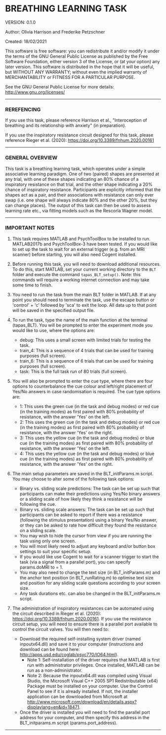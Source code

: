 # BREATHING LEARNING TASK


VERSION: 0.1.0

Author: Olivia Harrison and Frederike Petzschner

Created: 18/02/2021

This software is free software: you can redistribute it and/or modify it under the terms of the GNU General Public License as published by the Free Software Foundation, either version 3 of the License, or (at your option) any later version. This software is distributed in the hope that it will be useful, but WITHOUT ANY WARRANTY; without even the implied warranty of MERCHANTABILITY or FITNESS FOR A PARTICULAR PURPOSE.

See the GNU General Public License for more details: <http://www.gnu.org/licenses/>

-----

### REREFENCING

If you use this task, please reference Harrison et al., "Interoception of breathing and its relationship with anxiety" (in preparation).

If you use the inspiratory resistance circuit designed for this task, please reference Rieger et al. (2020): https://doi.org/10.3389/fnhum.2020.00161

-----

### GENERAL OVERVIEW

This task is a breathing learning task, which operates under a simple associative learning paradigm. One of two (paired) shapes are presented at any trial, with one of these shapes indicating an 80% chance of a inspiratory resistance on that trial, and the other shape indicating a 20% chance of inspiratory resistance. Participants are explicitly informed that the shapes act as a pair, and their associations with resistance can only ever swap (i.e. one shape will always indicate 80% and the other 20%, but they can change places). The output of this task can then be used to assess learning rate etc., via fitting models such as the Rescorla Wagner model.

-----

### IMPORTANT NOTES

  1) This task requires MATLAB and PsychToolBox to be installed to run. MATLAB2017b and PsychToolBox-3 have been tested. If you would like to set up the task to wait for an external trigger (e.g. from an MRI scanner) before starting, you will also need Cogent installed.
  2) Before running this task, you will need to download additional resources. To do this, start MATLAB, set your current working directory to the `BLT` folder and execute the command `tapas_BLT_setup()`. Note: this commands will require a working internet connection and may take some time to finish.
  3) You need to run the task from the main BLT folder in MATLAB. If at any point you should need to terminate the task, use the escape button or 'control' + 'c' followed by 'sca' to exit the loop. All data up to that point will be saved in the specified output file.
  4) To run the task, type the name of the main function at the terminal (tapas_BLT). You will be prompted to enter the experiment mode you would like to use, where the options are:

     * debug: This uses a small screen with limited trials for testing the task.
     * train_4: This is a sequence of 4 trials that can be used for training purposes (full screen).
     * train_6: This is a sequence of 6 trials that can be used for training purposes (full screen).
     * task: This is the full task run of 80 trials (full screen).
  5) You will also be prompted to enter the cue type, where there are four options to counterbalance the cue colour and left/right placement of Yes/No answers in case randomisation is required. The cue type options are:

     * 1: This uses the green cue (in the task and debug modes) or red cue (in the training modes) as first paired with 80% probability of resistance, with the answer 'Yes' on the left.
     * 2: This uses the green cue (in the task and debug modes) or red cue (in the training modes) as first paired with 80% probability of resistance, with the answer 'Yes' on the right.
     * 3: This uses the yellow cue (in the task and debug modes) or blue cue (in the training modes) as first paired with 80% probability of resistance, with the answer 'Yes' on the left.
     * 4: This uses the yellow cue (in the task and debug modes) or blue cue (in the training modes) as first paired with 80% probability of resistance, with the answer 'Yes' on the right.
  6) The main setup parameters are saved in the BLT_initParams.m script. You may choose to alter some of the following task options:

     * Binary vs. sliding scale predictions: The task can be set up such that participants can make their predictions using Yes/No binary answers or a sliding scale of how likely they think a resistance will be following the cue.
     * Binary vs. sliding scale answers: The task can be set up such that participants can be asked to report if there was a resistance (following the stimulus presentation) using a binary Yes/No answer, or they can be asked to rate how difficult they found the resistance on a sliding scale.
     * You may wish to hide the cursor from view if you are running the task using only one screen.
     * You will most likely need to adjust any keyboard and/or button box settings to suit your specific setup.
     * If you would like use Cogent to wait for a scanner trigger to start the task (via a signal from a parallel port), you can specify params.doMRI to = 1.
     * You may also need to change the text size (in BLT_initParams.m) and the anchor text position (in BLT_runRating.m) to optimise text size and position for any sliding scale questions according to your screen size.
     * Any task durations etc. can also be changed in the BLT_initParams.m script.
  7) The administration of inspiratory resistances can be automated using the circuit described in Rieger et al. (2020): https://doi.org/10.3389/fnhum.2020.00161. If you use the resistance circuit setup, you will need to ensure there is a parallel port available to control the circuit valves. You will then need to:

     * Download the required self-installing system driver (named inpoutx64.dll) and save it to your computer (instructions and download can be found here: http://apps.usd.edu/coglab/psyc770/IO64.html).
         * Note 1: Self-installation of the driver requires that MATLAB is first run with administrator privileges. Once installed, MATLAB can be run as a non-administrator.
         * Note 2: Because the inpoutx64.dll was compiled using Visual Studio, the Microsoft Visual C++ 2005 SP1 Redistributable (x64) Package must be installed on your computer. Use the Control Panel to see if it is already installed.  If not, the installer application can be downloaded from Microsoft at http://www.microsoft.com/download/en/details.aspx?displaylang=en&id=18471.
     * Once the driver is installed you will need to find the parallel port address for your computer, and then specify this address in the BLT_initparams.m script (params.port_address).

-----